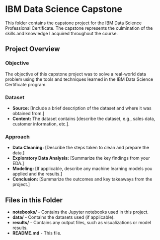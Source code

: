 # IBM Data Science Capstone

This folder contains the capstone project for the IBM Data Science Professional Certificate. The capstone represents the culmination of the skills and knowledge I acquired throughout the course.

## Project Overview

### **Objective**

The objective of this capstone project was to solve a real-world data problem using the tools and techniques learned in the IBM Data Science Certificate program.

### **Dataset**

- **Source:** [Include a brief description of the dataset and where it was obtained from.]
- **Content:** The dataset contains [describe the dataset, e.g., sales data, customer information, etc.].

### **Approach**

- **Data Cleaning:** [Describe the steps taken to clean and prepare the data.]
- **Exploratory Data Analysis:** [Summarize the key findings from your EDA.]
- **Modeling:** [If applicable, describe any machine learning models you applied and the results.]
- **Conclusion:** [Summarize the outcomes and key takeaways from the project.]

## Files in this Folder

- **notebooks/** - Contains the Jupyter notebooks used in this project.
- **data/** - Contains the datasets used (if applicable).
- **results/** - Contains any output files, such as visualizations or model results.
- **README.md** - This file.
